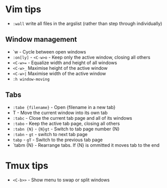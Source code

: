 # Vim tips
- `:wall` write all files in the argslist (rather than step through individually)

## Window management
- `<C-w>w - Cycle between open windows
- `:on[ly]` - `<C-w>o` - Keep only the active window, closing all others
- `<C-w>=` - Equalize width and height of all windows
- `<C-w>_` Maximise height of the active window
- `<C-w>|` Maximise width of the active window
- `:h window-moving`

## Tabs
- `:tabe {filename}` - Open {filename in a new tab}
- <C-w>T - Move the current window into its own tab
- `:tabc` - Close the current tab page and all of its windows
- `:tabo` - Keep the active tab page, closing all others
- `:tabn {N}` - `{N}gt` - Switch to tab page number {N}
- `:tabn` - `gt` - switch to next tab page
- `tabp` - `gT` - Switch to the previous tab page
- `tabm {N} - Rearrange tabs. If {N} is ommitted it moves tab to the end

# Tmux tips
- `<C-b>>` - Show menu to swap or split windows
